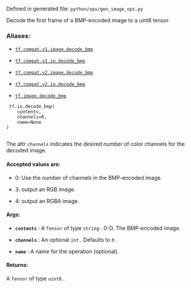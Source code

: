 Defined in generated file:  `python/ops/gen_image_ops.py` 

Decode the first frame of a BMP-encoded image to a uint8 tensor.



### Aliases:

- [ `tf.compat.v1.image.decode_bmp` ](/api_docs/python/tf/io/decode_bmp)

- [ `tf.compat.v1.io.decode_bmp` ](/api_docs/python/tf/io/decode_bmp)

- [ `tf.compat.v2.image.decode_bmp` ](/api_docs/python/tf/io/decode_bmp)

- [ `tf.compat.v2.io.decode_bmp` ](/api_docs/python/tf/io/decode_bmp)

- [ `tf.image.decode_bmp` ](/api_docs/python/tf/io/decode_bmp)



```
 tf.io.decode_bmp(
    contents,
    channels=0,
    name=None
)
 
```

The attr  `channels`  indicates the desired number of color channels for the
decoded image.



#### Accepted values are:

- 0: Use the number of channels in the BMP-encoded image.

- 3: output an RGB image.

- 4: output an RGBA image.



#### Args:

- **`contents`** : A  `Tensor`  of type  `string` . 0-D.  The BMP-encoded image.

- **`channels`** : An optional  `int` . Defaults to  `0` .

- **`name`** : A name for the operation (optional).



#### Returns:
A  `Tensor`  of type  `uint8` .

